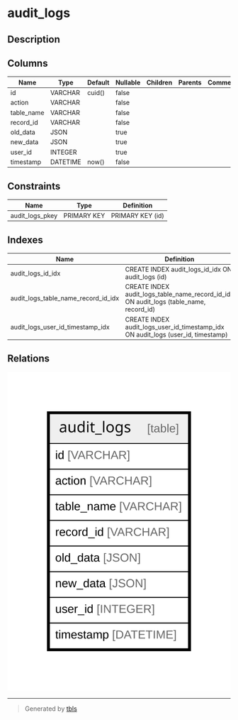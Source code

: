 # audit_logs

## Description

## Columns

| Name | Type | Default | Nullable | Children | Parents | Comment |
| ---- | ---- | ------- | -------- | -------- | ------- | ------- |
| id | VARCHAR | cuid() | false |  |  |  |
| action | VARCHAR |  | false |  |  |  |
| table_name | VARCHAR |  | false |  |  |  |
| record_id | VARCHAR |  | false |  |  |  |
| old_data | JSON |  | true |  |  |  |
| new_data | JSON |  | true |  |  |  |
| user_id | INTEGER |  | true |  |  |  |
| timestamp | DATETIME | now() | false |  |  |  |

## Constraints

| Name | Type | Definition |
| ---- | ---- | ---------- |
| audit_logs_pkey | PRIMARY KEY | PRIMARY KEY (id) |

## Indexes

| Name | Definition |
| ---- | ---------- |
| audit_logs_id_idx | CREATE INDEX audit_logs_id_idx ON audit_logs (id) |
| audit_logs_table_name_record_id_idx | CREATE INDEX audit_logs_table_name_record_id_idx ON audit_logs (table_name, record_id) |
| audit_logs_user_id_timestamp_idx | CREATE INDEX audit_logs_user_id_timestamp_idx ON audit_logs (user_id, timestamp) |

## Relations

![er](audit_logs.svg)

---

> Generated by [tbls](https://github.com/k1LoW/tbls)
